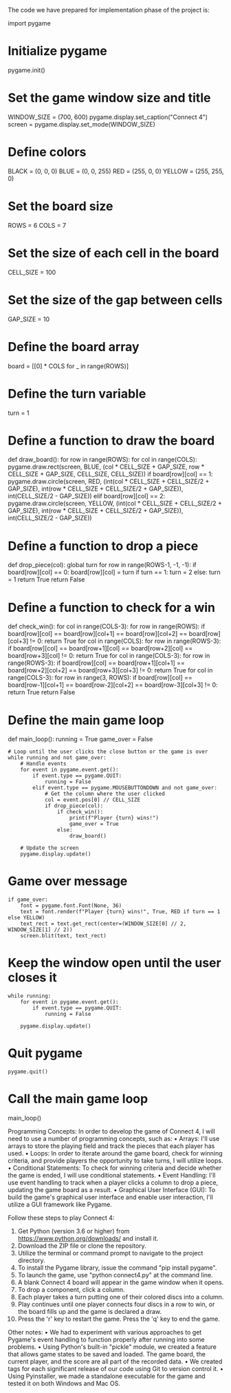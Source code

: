 The code we have prepared for implementation phase of the project is:

import pygame

# Initialize pygame
pygame.init()

# Set the game window size and title
WINDOW_SIZE = (700, 600)
pygame.display.set_caption("Connect 4")
screen = pygame.display.set_mode(WINDOW_SIZE)

# Define colors
BLACK = (0, 0, 0)
BLUE = (0, 0, 255)
RED = (255, 0, 0)
YELLOW = (255, 255, 0)

# Set the board size
ROWS = 6
COLS = 7

# Set the size of each cell in the board
CELL_SIZE = 100

# Set the size of the gap between cells
GAP_SIZE = 10

# Define the board array
board = [[0] * COLS for _ in range(ROWS)]

# Define the turn variable
turn = 1

# Define a function to draw the board
def draw_board():
    for row in range(ROWS):
        for col in range(COLS):
            pygame.draw.rect(screen, BLUE, (col * CELL_SIZE + GAP_SIZE, row * CELL_SIZE + GAP_SIZE, CELL_SIZE, CELL_SIZE))
            if board[row][col] == 1:
                pygame.draw.circle(screen, RED, (int(col * CELL_SIZE + CELL_SIZE/2 + GAP_SIZE), int(row * CELL_SIZE + CELL_SIZE/2 + GAP_SIZE)), int(CELL_SIZE/2 - GAP_SIZE))
            elif board[row][col] == 2:
                pygame.draw.circle(screen, YELLOW, (int(col * CELL_SIZE + CELL_SIZE/2 + GAP_SIZE), int(row * CELL_SIZE + CELL_SIZE/2 + GAP_SIZE)), int(CELL_SIZE/2 - GAP_SIZE))

# Define a function to drop a piece
def drop_piece(col):
    global turn
    for row in range(ROWS-1, -1, -1):
        if board[row][col] == 0:
            board[row][col] = turn
            if turn == 1:
                turn = 2
            else:
                turn = 1
            return True
    return False

# Define a function to check for a win
def check_win():
    for col in range(COLS-3):
        for row in range(ROWS):
            if board[row][col] == board[row][col+1] == board[row][col+2] == board[row][col+3] != 0:
                return True
    for col in range(COLS):
        for row in range(ROWS-3):
            if board[row][col] == board[row+1][col] == board[row+2][col] == board[row+3][col] != 0:
                return True
    for col in range(COLS-3):
        for row in range(ROWS-3):
            if board[row][col] == board[row+1][col+1] == board[row+2][col+2] == board[row+3][col+3] != 0:
                return True
    for col in range(COLS-3):
        for row in range(3, ROWS):
            if board[row][col] == board[row-1][col+1] == board[row-2][col+2] == board[row-3][col+3] != 0:
                return True
    return False

# Define the main game loop
def main_loop():
    running = True
    game_over = False

    # Loop until the user clicks the close button or the game is over
    while running and not game_over:
        # Handle events
        for event in pygame.event.get():
            if event.type == pygame.QUIT:
                running = False
            elif event.type == pygame.MOUSEBUTTONDOWN and not game_over:
                # Get the column where the user clicked
                col = event.pos[0] // CELL_SIZE
                if drop_piece(col):
                    if check_win():
                        print(f"Player {turn} wins!")
                        game_over = True
                    else:
                        draw_board()

        # Update the screen
        pygame.display.update()

   # Game over message
    if game_over:
        font = pygame.font.Font(None, 36)
        text = font.render(f"Player {turn} wins!", True, RED if turn == 1 else YELLOW)
        text_rect = text.get_rect(center=(WINDOW_SIZE[0] // 2, WINDOW_SIZE[1] // 2))
        screen.blit(text, text_rect)

   # Keep the window open until the user closes it
    while running:
        for event in pygame.event.get():
            if event.type == pygame.QUIT:
                running = False

        pygame.display.update()

   # Quit pygame
    pygame.quit()

# Call the main game loop
main_loop()

Programming Concepts: In order to develop the game of Connect 4, I will need to use a number of programming concepts, such as:
• Arrays: I'll use arrays to store the playing field and track the pieces that each player has used.
• Loops: In order to iterate around the game board, check for winning criteria, and provide players the opportunity to take turns, I will utilize loops.
• Conditional Statements: To check for winning criteria and decide whether the game is ended, I will use conditional statements.
• Event Handling: I'll use event handling to track when a player clicks a column to drop a piece, updating the game board as a result.
• Graphical User Interface (GUI): To build the game's graphical user interface and enable user interaction, I'll utilize a GUI framework like Pygame.

Follow these steps to play Connect 4:
1. Get Python (version 3.6 or higher) from https://www.python.org/downloads/ and install it.
2. Download the ZIP file or clone the repository.
3. Utilize the terminal or command prompt to navigate to the project directory.
4. To install the Pygame library, issue the command "pip install pygame".
5. To launch the game, use "python connect4.py" at the command line.
6. A blank Connect 4 board will appear in the game window when it opens.
7. To drop a component, click a column.
8. Each player takes a turn putting one of their colored discs into a column.
9. Play continues until one player connects four discs in a row to win, or the board fills up and the game is declared a draw.
10. Press the 'r' key to restart the game. Press the 'q' key to end the game.

Other notes:
• We had to experiment with various approaches to get Pygame's event handling to function properly after running into some problems.
• Using Python's built-in "pickle" module, we created a feature that allows game states to be saved and loaded. The game board, the current player, and the score are all part of the recorded data.
• We created tags for each significant release of our code using Git to version control it.
• Using Pyinstaller, we made a standalone executable for the game and tested it on both Windows and Mac OS.
